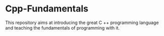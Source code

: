 # Cpp-Fundamentals
This repository aims at introducing the great C ++ programming language and teaching the fundamentals of programming with it.
